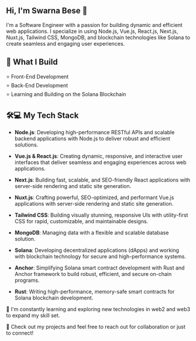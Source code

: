 <h2>Hi, I'm Swarna Bese 👋</h2>

I'm a Software Engineer with a passion for building dynamic and efficient web applications. I specialize in using Node.js, Vue.js, React.js, Next.js, Nuxt.js, Tailwind CSS, MongoDB, and blockchain technologies like Solana to create seamless and engaging user experiences.

<h2>🚀 What I Build</h2>

⭐ Front-End Development  
⭐ Back-End Development  
⭐ Learning and Building on the Solana Blockchain  

<h2>🛠️💻 My Tech Stack</h2>

- __Node.js__: Developing high-performance RESTful APIs and scalable backend applications with Node.js to deliver robust and efficient solutions.

- __Vue.js & React.js__: Creating dynamic, responsive, and interactive user interfaces that deliver seamless and engaging experiences across web applications.

- __Next.js__: Building fast, scalable, and SEO-friendly React applications with server-side rendering and static site generation.

- __Nuxt.js__: Crafting powerful, SEO-optimized, and performant Vue.js applications with server-side rendering and static site generation.

- __Tailwind CSS__: Building visually stunning, responsive UIs with utility-first CSS for rapid, customizable, and maintainable designs.

- __MongoDB__: Managing data with a flexible and scalable database solution.

- __Solana__: Developing decentralized applications (dApps) and working with blockchain technology for secure and high-performance systems.

- __Anchor__: Simplifying Solana smart contract development with Rust and Anchor framework to build robust, efficient, and secure on-chain programs.

- __Rust__: Writing high-performance, memory-safe smart contracts for Solana blockchain development.

🌱 I'm constantly learning and exploring new technologies in web2 and web3 to expand my skill set.

🚀 Check out my projects and feel free to reach out for collaboration or just to connect!
